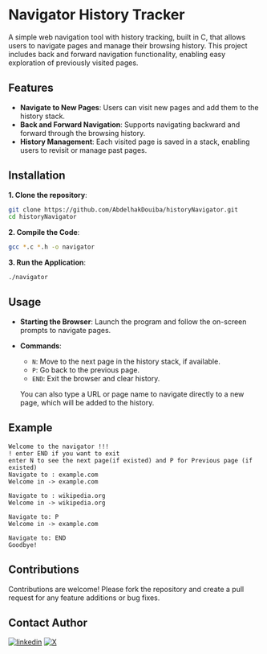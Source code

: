 # Navigator History Tracker

A simple web navigation tool with history tracking, built in C, that allows users to navigate pages and manage their browsing history. This project includes back and forward navigation functionality, enabling easy exploration of previously visited pages.


## Features

-   **Navigate to New Pages**: Users can visit new pages and add them to the history stack.
-   **Back and Forward Navigation**: Supports navigating backward and forward through the browsing history.
-   **History Management**: Each visited page is saved in a stack, enabling users to revisit or manage past pages.

## Installation

 **1.  Clone the repository**:


   ```bash
   git clone https://github.com/AbdelhakDouiba/historyNavigator.git
   cd historyNavigator
   ```
    
    
  **2. Compile the Code**:
    
  ```bash
  gcc *.c *.h -o navigator 
  ```
    
**3. Run the Application**:
    
  ```bash
  ./navigator 
  ```

## Usage

-   **Starting the Browser**: Launch the program and follow the on-screen prompts to navigate pages.
    
-   **Commands**:
    
    -   `N`: Move to the next page in the history stack, if available.
    -   `P`: Go back to the previous page.
    -   `END`: Exit the browser and clear history.
    
    You can also type a URL or page name to navigate directly to a new page, which will be added to the history.

## Example

```plaintext
Welcome to the navigator !!!
! enter END if you want to exit
enter N to see the next page(if existed) and P for Previous page (if existed)
Navigate to : example.com
Welcome in -> example.com

Navigate to : wikipedia.org
Welcome in -> wikipedia.org

Navigate to: P
Welcome in -> example.com

Navigate to: END
Goodbye!
```

## Contributions

Contributions are welcome! Please fork the repository and create a pull request for any feature additions or bug fixes.


## Contact Author
[![linkedin](https://img.shields.io/badge/linkedin-0A66C2?style=for-the-badge&logo=linkedin&logoColor=white)](https://www.linkedin.com/in/douiba-abdelhak/)
[![X](https://img.shields.io/badge/x.com-000000?style=for-the-badge&logo=x&logoColor=white)](https://x.com/douiba_abdelhak)
